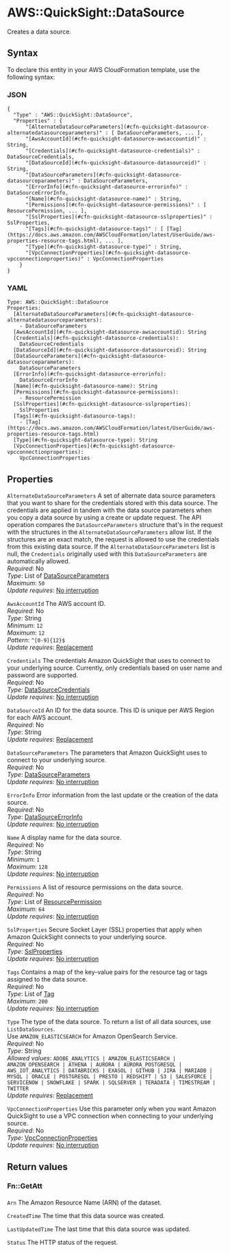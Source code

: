# AWS::QuickSight::DataSource<a name="aws-resource-quicksight-datasource"></a>

Creates a data source\.

## Syntax<a name="aws-resource-quicksight-datasource-syntax"></a>

To declare this entity in your AWS CloudFormation template, use the following syntax:

### JSON<a name="aws-resource-quicksight-datasource-syntax.json"></a>

```
{
  "Type" : "AWS::QuickSight::DataSource",
  "Properties" : {
      "[AlternateDataSourceParameters](#cfn-quicksight-datasource-alternatedatasourceparameters)" : [ DataSourceParameters, ... ],
      "[AwsAccountId](#cfn-quicksight-datasource-awsaccountid)" : String,
      "[Credentials](#cfn-quicksight-datasource-credentials)" : DataSourceCredentials,
      "[DataSourceId](#cfn-quicksight-datasource-datasourceid)" : String,
      "[DataSourceParameters](#cfn-quicksight-datasource-datasourceparameters)" : DataSourceParameters,
      "[ErrorInfo](#cfn-quicksight-datasource-errorinfo)" : DataSourceErrorInfo,
      "[Name](#cfn-quicksight-datasource-name)" : String,
      "[Permissions](#cfn-quicksight-datasource-permissions)" : [ ResourcePermission, ... ],
      "[SslProperties](#cfn-quicksight-datasource-sslproperties)" : SslProperties,
      "[Tags](#cfn-quicksight-datasource-tags)" : [ [Tag](https://docs.aws.amazon.com/AWSCloudFormation/latest/UserGuide/aws-properties-resource-tags.html), ... ],
      "[Type](#cfn-quicksight-datasource-type)" : String,
      "[VpcConnectionProperties](#cfn-quicksight-datasource-vpcconnectionproperties)" : VpcConnectionProperties
    }
}
```

### YAML<a name="aws-resource-quicksight-datasource-syntax.yaml"></a>

```
Type: AWS::QuickSight::DataSource
Properties: 
  [AlternateDataSourceParameters](#cfn-quicksight-datasource-alternatedatasourceparameters): 
    - DataSourceParameters
  [AwsAccountId](#cfn-quicksight-datasource-awsaccountid): String
  [Credentials](#cfn-quicksight-datasource-credentials): 
    DataSourceCredentials
  [DataSourceId](#cfn-quicksight-datasource-datasourceid): String
  [DataSourceParameters](#cfn-quicksight-datasource-datasourceparameters): 
    DataSourceParameters
  [ErrorInfo](#cfn-quicksight-datasource-errorinfo): 
    DataSourceErrorInfo
  [Name](#cfn-quicksight-datasource-name): String
  [Permissions](#cfn-quicksight-datasource-permissions): 
    - ResourcePermission
  [SslProperties](#cfn-quicksight-datasource-sslproperties): 
    SslProperties
  [Tags](#cfn-quicksight-datasource-tags): 
    - [Tag](https://docs.aws.amazon.com/AWSCloudFormation/latest/UserGuide/aws-properties-resource-tags.html)
  [Type](#cfn-quicksight-datasource-type): String
  [VpcConnectionProperties](#cfn-quicksight-datasource-vpcconnectionproperties): 
    VpcConnectionProperties
```

## Properties<a name="aws-resource-quicksight-datasource-properties"></a>

`AlternateDataSourceParameters`  <a name="cfn-quicksight-datasource-alternatedatasourceparameters"></a>
A set of alternate data source parameters that you want to share for the credentials stored with this data source\. The credentials are applied in tandem with the data source parameters when you copy a data source by using a create or update request\. The API operation compares the `DataSourceParameters` structure that's in the request with the structures in the `AlternateDataSourceParameters` allow list\. If the structures are an exact match, the request is allowed to use the credentials from this existing data source\. If the `AlternateDataSourceParameters` list is null, the `Credentials` originally used with this `DataSourceParameters` are automatically allowed\.  
*Required*: No  
*Type*: List of [DataSourceParameters](aws-properties-quicksight-datasource-datasourceparameters.md)  
*Maximum*: `50`  
*Update requires*: [No interruption](https://docs.aws.amazon.com/AWSCloudFormation/latest/UserGuide/using-cfn-updating-stacks-update-behaviors.html#update-no-interrupt)

`AwsAccountId`  <a name="cfn-quicksight-datasource-awsaccountid"></a>
The AWS account ID\.  
*Required*: No  
*Type*: String  
*Minimum*: `12`  
*Maximum*: `12`  
*Pattern*: `^[0-9]{12}$`  
*Update requires*: [Replacement](https://docs.aws.amazon.com/AWSCloudFormation/latest/UserGuide/using-cfn-updating-stacks-update-behaviors.html#update-replacement)

`Credentials`  <a name="cfn-quicksight-datasource-credentials"></a>
The credentials Amazon QuickSight that uses to connect to your underlying source\. Currently, only credentials based on user name and password are supported\.  
*Required*: No  
*Type*: [DataSourceCredentials](aws-properties-quicksight-datasource-datasourcecredentials.md)  
*Update requires*: [No interruption](https://docs.aws.amazon.com/AWSCloudFormation/latest/UserGuide/using-cfn-updating-stacks-update-behaviors.html#update-no-interrupt)

`DataSourceId`  <a name="cfn-quicksight-datasource-datasourceid"></a>
An ID for the data source\. This ID is unique per AWS Region for each AWS account\.   
*Required*: No  
*Type*: String  
*Update requires*: [Replacement](https://docs.aws.amazon.com/AWSCloudFormation/latest/UserGuide/using-cfn-updating-stacks-update-behaviors.html#update-replacement)

`DataSourceParameters`  <a name="cfn-quicksight-datasource-datasourceparameters"></a>
The parameters that Amazon QuickSight uses to connect to your underlying source\.  
*Required*: No  
*Type*: [DataSourceParameters](aws-properties-quicksight-datasource-datasourceparameters.md)  
*Update requires*: [No interruption](https://docs.aws.amazon.com/AWSCloudFormation/latest/UserGuide/using-cfn-updating-stacks-update-behaviors.html#update-no-interrupt)

`ErrorInfo`  <a name="cfn-quicksight-datasource-errorinfo"></a>
Error information from the last update or the creation of the data source\.  
*Required*: No  
*Type*: [DataSourceErrorInfo](aws-properties-quicksight-datasource-datasourceerrorinfo.md)  
*Update requires*: [No interruption](https://docs.aws.amazon.com/AWSCloudFormation/latest/UserGuide/using-cfn-updating-stacks-update-behaviors.html#update-no-interrupt)

`Name`  <a name="cfn-quicksight-datasource-name"></a>
A display name for the data source\.  
*Required*: No  
*Type*: String  
*Minimum*: `1`  
*Maximum*: `128`  
*Update requires*: [No interruption](https://docs.aws.amazon.com/AWSCloudFormation/latest/UserGuide/using-cfn-updating-stacks-update-behaviors.html#update-no-interrupt)

`Permissions`  <a name="cfn-quicksight-datasource-permissions"></a>
A list of resource permissions on the data source\.  
*Required*: No  
*Type*: List of [ResourcePermission](aws-properties-quicksight-datasource-resourcepermission.md)  
*Maximum*: `64`  
*Update requires*: [No interruption](https://docs.aws.amazon.com/AWSCloudFormation/latest/UserGuide/using-cfn-updating-stacks-update-behaviors.html#update-no-interrupt)

`SslProperties`  <a name="cfn-quicksight-datasource-sslproperties"></a>
Secure Socket Layer \(SSL\) properties that apply when Amazon QuickSight connects to your underlying source\.  
*Required*: No  
*Type*: [SslProperties](aws-properties-quicksight-datasource-sslproperties.md)  
*Update requires*: [No interruption](https://docs.aws.amazon.com/AWSCloudFormation/latest/UserGuide/using-cfn-updating-stacks-update-behaviors.html#update-no-interrupt)

`Tags`  <a name="cfn-quicksight-datasource-tags"></a>
Contains a map of the key\-value pairs for the resource tag or tags assigned to the data source\.  
*Required*: No  
*Type*: List of [Tag](https://docs.aws.amazon.com/AWSCloudFormation/latest/UserGuide/aws-properties-resource-tags.html)  
*Maximum*: `200`  
*Update requires*: [No interruption](https://docs.aws.amazon.com/AWSCloudFormation/latest/UserGuide/using-cfn-updating-stacks-update-behaviors.html#update-no-interrupt)

`Type`  <a name="cfn-quicksight-datasource-type"></a>
The type of the data source\. To return a list of all data sources, use `ListDataSources`\.  
Use `AMAZON_ELASTICSEARCH` for Amazon OpenSearch Service\.  
*Required*: No  
*Type*: String  
*Allowed values*: `ADOBE_ANALYTICS | AMAZON_ELASTICSEARCH | AMAZON_OPENSEARCH | ATHENA | AURORA | AURORA_POSTGRESQL | AWS_IOT_ANALYTICS | DATABRICKS | EXASOL | GITHUB | JIRA | MARIADB | MYSQL | ORACLE | POSTGRESQL | PRESTO | REDSHIFT | S3 | SALESFORCE | SERVICENOW | SNOWFLAKE | SPARK | SQLSERVER | TERADATA | TIMESTREAM | TWITTER`  
*Update requires*: [Replacement](https://docs.aws.amazon.com/AWSCloudFormation/latest/UserGuide/using-cfn-updating-stacks-update-behaviors.html#update-replacement)

`VpcConnectionProperties`  <a name="cfn-quicksight-datasource-vpcconnectionproperties"></a>
Use this parameter only when you want Amazon QuickSight to use a VPC connection when connecting to your underlying source\.  
*Required*: No  
*Type*: [VpcConnectionProperties](aws-properties-quicksight-datasource-vpcconnectionproperties.md)  
*Update requires*: [No interruption](https://docs.aws.amazon.com/AWSCloudFormation/latest/UserGuide/using-cfn-updating-stacks-update-behaviors.html#update-no-interrupt)

## Return values<a name="aws-resource-quicksight-datasource-return-values"></a>

### Fn::GetAtt<a name="aws-resource-quicksight-datasource-return-values-fn--getatt"></a>

#### <a name="aws-resource-quicksight-datasource-return-values-fn--getatt-fn--getatt"></a>

`Arn`  <a name="Arn-fn::getatt"></a>
The Amazon Resource Name \(ARN\) of the dataset\.

`CreatedTime`  <a name="CreatedTime-fn::getatt"></a>
The time that this data source was created\.

`LastUpdatedTime`  <a name="LastUpdatedTime-fn::getatt"></a>
The last time that this data source was updated\.

`Status`  <a name="Status-fn::getatt"></a>
The HTTP status of the request\.